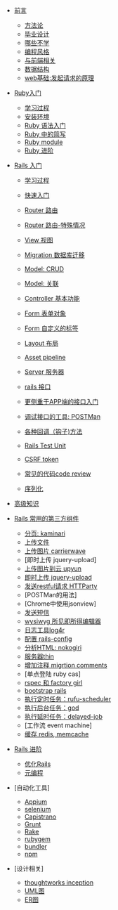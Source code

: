 * [前言](preface.md)
  * [方法论](methodologies.md)
  * [毕业设计](biye.md)
  * [哪些不学](buyongxue.md)
  * [编程风格](coding_convention.md)
  * [与前端相关](authentication.md)
  * [数据结构](data_structure.md)
  * [web基础:发起请求的原理](network_basic.md)

* [Ruby入门](ruby_intro.md)
  * [学习过程](ruby_steps.md)
  * [安装环境](ruby_installation.md)
  * [Ruby 语法入门](ruby_basic.md)
  * [Ruby 中的简写](ruby_abbreviation.md)
  * [Ruby module](ruby_module.md)
  * [Ruby 进阶](ruby_advanced.md)

* [Rails 入门](part3_rails_premier.md)
  * [学习过程](rails_steps.md)
  * [快速入门](rails_tutorial_from_view.md)
  * [Router 路由](routes.md)
  * [Router 路由-特殊情况](routes_special.md)
  * [View 视图](rails_view.md)
  * [Migration 数据库迁移](migration.md)
  * [Model: CRUD ](crud.md)
  * [Model: 关联](assocication.md)
  * [Controller 基本功能](controller_junior.md)
  * [Form 表单对象](form_object.md)
  * [Form 自定义的标签](form_helpers.md)
  * [Layout 布局](layout.md)
  * [Asset pipeline](asset_pipeline.md)
  * [Server 服务器](rails_thin_deploy.md)
  * [rails 接口](interface_document.md)
  * [更侧重于APP端的接口入门](rails_interface.md)
  * [调试接口的工具: POSTMan](postman.md)
  * [各种回调（钩子)方法](hooks.md)

  * [Rails Test Unit](unit_test.md)
  * [CSRF token](csrf_token.md)
  * [常见的代码code review](code_review.md)
  * [序列化](serialization.md)
* [高级知识](advanced_rails.md)


* [Rails 常用的第三方组件](web_components/preface.md)
  * [分页: kaminari](web_components/kaminari.md)
  * [上传文件](web_components/basic_upload.md)
  * [上传图片 carrierwave](web_components/carrierwave.md)
  * [即时上传 jquery-upload]
  * [上传图片到云 upyun](web_components/upyun.md)
  * [即时上传 jquery-upload]()
  * [发送restful请求  HTTParty](web_components/httparty.md)
  * [POSTMan的用法]
  * [Chrome中使用jsonview]
  * [发送短信](web_components/sms.md)
  * [wysiwyg 所见即所得编辑器](web_components/wysiwyg_ckeditor.md)
  * [日志工具log4r](web_components/log4r.md)
  * [配置 rails-config](web_components/rails_config.md)
  * [分析HTML: nokogiri](web_components/nokogiri.md)
  * [服务器thin](web_components/thin.md)
  * [增加注释 migrtion comments](web_components/migration_comments.md)
  * [单点登陆 ruby cas]
  * [rspec 和 factory girl](web_components/rspec_and_factory_girl.md)
  * [bootstrap rails](web_components/bootstrap.md)
  * [执行定时任务：rufu-scheduler](rufus_scheduler.md)
  * [执行后台任务：god ](rails_god.md)
  * [执行延时任务：delayed-job](delayed_job.md)
  * [工作流 event machine]
  * [缓存 redis, memcache](web_components/redis_memcache.md)
* [Rails 进阶](part4_rails_advanced.md)
  * [优化Rails](part4_rails_advanced/optimzation.md)
  * [元编程](part4_rails_advanced/metaprogramming.md)
* [自动化工具]
  * [Appium](automation_tools/appium.md)
  * [selenium](automation_tools/selenium.md)
  * [Capistrano](automation_tools/capistrano.md)
  * [Grunt](automation_tools/grunt.md)
  * [Rake](automation_tools/rake.md)
  * [rubygem](automation_tools/ruby_gem.md)
  * [bundler](automation_tools/bundler.md)
  * [npm](automation_tools/npm.md)
* [设计相关]
  * [thoughtworks inception](part5_tools_and_theory/inception.md)
  * [UML图](part5_tools_and_theory/uml_diagram.md)
  * [ER图](part5_tools_and_theory/e-r_diagram.md)

